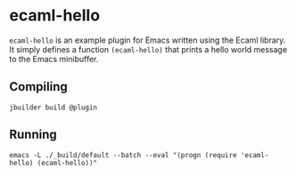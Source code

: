 # ecaml-hello

`ecaml-hello` is an example plugin for Emacs written using the Ecaml library. It
simply defines a function `(ecaml-hello)` that prints a hello world message to
the Emacs minibuffer.

## Compiling

```
jbuilder build @plugin
```

## Running

```
emacs -L ./_build/default --batch --eval "(progn (require 'ecaml-hello) (ecaml-hello))"
```
